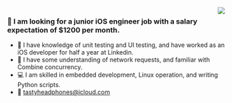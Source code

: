 <img align="right" src="https://github-readme-stats.vercel.app/api?username=TastyHeadphones&show_icons=true&icon_color=CE1D2D&text_color=718096&bg_color=00000000&hide_title=true&hide_border=true" />

### 👋 I am looking for a junior iOS engineer job with a salary expectation of $1200 per month.

- 🌱 I have knowledge of unit testing and UI testing, and have worked as an iOS developer for half a year at Linkedin.
- 🤔 I have some understanding of network requests, and familiar with Combine concurrency.
- 💻 I am skilled in embedded development, Linux operation, and writing Python scripts.
- 📧 tastyheadphones@icloud.com

